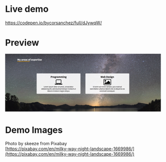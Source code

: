 # Live demo
https://codepen.io/bycorsanchez/full/dJywqW/

# Preview

![Preview](images/preview.jpg)

# Demo Images

Photo by skeeze from Pixabay  
[https://pixabay.com/en/milky-way-night-landscape-1669986/](https://pixabay.com/en/milky-way-night-landscape-1669986/)